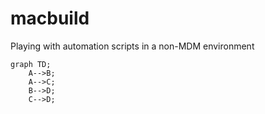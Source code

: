 # macbuild
Playing with automation scripts in a non-MDM environment


```mermaid
graph TD;
    A-->B;
    A-->C;
    B-->D;
    C-->D;
```
